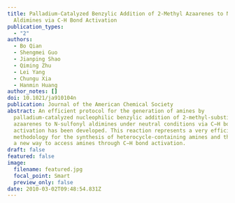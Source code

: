 ```yaml
---
title: Palladium-Catalyzed Benzylic Addition of 2-Methyl Azaarenes to N-Sulfonyl
  Aldimines via C-H Bond Activation
publication_types:
  - "2"
authors:
  - Bo Qian
  - Shengmei Guo
  - Jianping Shao
  - Qiming Zhu
  - Lei Yang
  - Chungu Xia
  - Hanmin Huang
author_notes: []
doi: 10.1021/ja910104n
publication: Journal of the American Chemical Society
abstract: An efficient protocol for the generation of amines by
  palladium-catalyzed nucleophilic benzylic addition of 2-methyl-substituted
  azaarenes to N-sulfonyl aldimines under neutral conditions via C−H bond
  activation has been developed. This reaction represents a very efficient
  methodology for the synthesis of heterocycle-containing amines and thus opens
  a new way to access amines through C−H bond activation.
draft: false
featured: false
image:
  filename: featured.jpg
  focal_point: Smart
  preview_only: false
date: 2010-03-02T09:48:54.831Z
---
```

